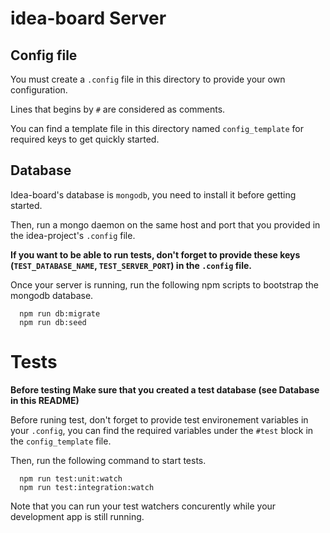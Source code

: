 # idea-board Server

  ## Config file

  You must create a `.config` file in this directory to provide your own configuration.

  Lines that begins by `#` are considered as comments. 

  You can find a template file in this directory named `config_template` for required keys to get quickly started.

  ## Database

  Idea-board's database is `mongodb`, you need to install it before getting started.

  Then, run a mongo daemon on the same host and port that you provided in the idea-project's `.config` file.

  **If you want to be able to run tests, don't forget to provide these keys (`TEST_DATABASE_NAME`, `TEST_SERVER_PORT`) in the `.config` file.**

  Once your server is running, run the following npm scripts to bootstrap the mongodb database.

  ```
    npm run db:migrate
    npm run db:seed
  ```

  # Tests

  **Before testing Make sure that you created a test database (see Database in this README)**

  Before runing test, don't forget to provide test environement variables in your `.config`, you can find the required variables under the `#test` block in the `config_template` file.

  Then, run the following command to start tests.

  ```
    npm run test:unit:watch
    npm run test:integration:watch
  ```

  Note that you can run your test watchers concurently while your development app is still running.
